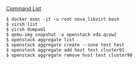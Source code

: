 [Command List](https://docs.openstack.org/python-openstackclient/ussuri/cli/command-list.html)
```
$ docker exec -it -u root nova_libvirt bash
$ virsh list
$ virsh dumpxml
$ qemu-img snapshot -a openstack vda.qcow2
$ openstack aggregate list
$ openstack aggregate create --zone test test
$ openstack aggregate add host test cluster91
$ openstack aggregate remove host test cluster90
```

